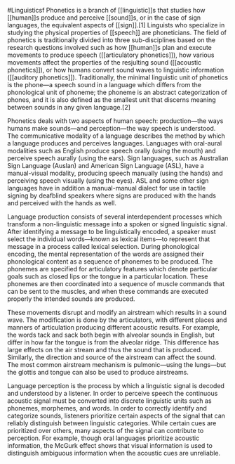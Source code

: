 #Linguisticsf
Phonetics is a branch of [[linguistic]]s that studies how [[human]]s produce and perceive [[sound]]s, or in the case of sign languages, the equivalent aspects of [[sign]].[1] Linguists who specialize in studying the physical properties of [[speech]] are phoneticians. The field of phonetics is traditionally divided into three sub-disciplines based on the research questions involved such as how [[human]]s plan and execute movements to produce speech ([[articulatory phonetics]]), how various movements affect the properties of the resjulting sound ([[acoustic phonetics]]), or how humans convert sound waves to linguistic information ([[auditory phonetics]]). Traditionally, the minimal linguistic unit of phonetics is the phone—a speech sound in a language which differs from the phonological unit of phoneme; the phoneme is an abstract categorization of phones, and it is also defined as the smallest unit that discerns meaning between sounds in any given language.[2]

Phonetics deals with two aspects of human speech: production—the ways humans make sounds—and perception—the way speech is understood. The communicative modality of a language describes the method by which a language produces and perceives languages. Languages with oral-aural modalities such as English produce speech orally (using the mouth) and perceive speech aurally (using the ears). Sign languages, such as Australian Sign Language (Auslan) and American Sign Language (ASL), have a manual-visual modality, producing speech manually (using the hands) and perceiving speech visually (using the eyes). ASL and some other sign languages have in addition a manual-manual dialect for use in tactile signing by deafblind speakers where signs are produced with the hands and perceived with the hands as well.

Language production consists of several interdependent processes which transform a non-linguistic message into a spoken or signed linguistic signal. After identifying a message to be linguistically encoded, a speaker must select the individual words—known as lexical items—to represent that message in a process called lexical selection. During phonological encoding, the mental representation of the words are assigned their phonological content as a sequence of phonemes to be produced. The phonemes are specified for articulatory features which denote particular goals such as closed lips or the tongue in a particular location. These phonemes are then coordinated into a sequence of muscle commands that can be sent to the muscles, and when these commands are executed properly the intended sounds are produced.

These movements disrupt and modify an airstream which results in a sound wave. The modification is done by the articulators, with different places and manners of articulation producing different acoustic results. For example, the words tack and sack both begin with alveolar sounds in English, but differ in how far the tongue is from the alveolar ridge. This difference has large effects on the air stream and thus the sound that is produced. Similarly, the direction and source of the airstream can affect the sound. The most common airstream mechanism is pulmonic—using the lungs—but the glottis and tongue can also be used to produce airstreams.

Language perception is the process by which a linguistic signal is decoded and understood by a listener. In order to perceive speech the continuous acoustic signal must be converted into discrete linguistic units such as phonemes, morphemes, and words. In order to correctly identify and categorize sounds, listeners prioritize certain aspects of the signal that can reliably distinguish between linguistic categories. While certain cues are prioritized over others, many aspects of the signal can contribute to perception. For example, though oral languages prioritize acoustic information, the McGurk effect shows that visual information is used to distinguish ambiguous information when the acoustic cues are unreliable.